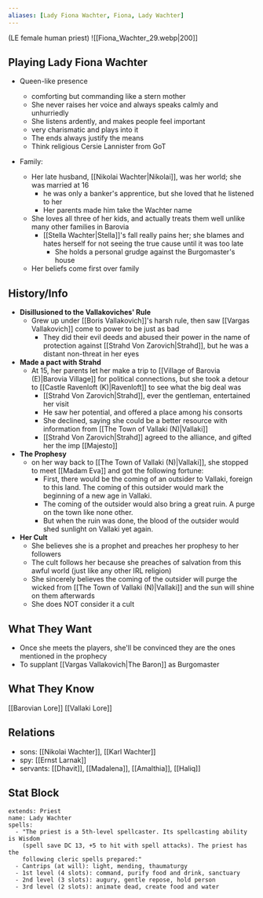 ```yaml
---
aliases: [Lady Fiona Wachter, Fiona, Lady Wachter]
---
```

(LE female human priest)
![[Fiona_Wachter_29.webp|200]]
## Playing Lady Fiona Wachter
- Queen-like presence
	- comforting but commanding like a stern mother
	- She never raises her voice and always speaks calmly and unhurriedly
	- She listens ardently, and makes people feel important
	- very charismatic and plays into it
	- The ends always justify the means
	- Think religious Cersie Lannister from GoT

- Family:
	- Her late husband, [[Nikolai Wachter|Nikolai]], was her world; she was married at 16
		- he was only a banker's apprentice, but she loved that he listened to her
		- Her parents made him take the Wachter name
	- She loves all three of her kids, and actually treats them well unlike many other families in Barovia
		- [[Stella Wachter|Stella]]'s fall really pains her; she blames and hates herself for not seeing the true cause until it was too late
			- She holds a personal grudge against the Burgomaster's house
	- Her beliefs come first over family

## History/Info
- **Disillusioned to the Vallakoviches' Rule**
	- Grew up under [[Boris Vallakovich]]'s harsh rule, then saw [[Vargas Vallakovich]] come to power to be just as bad
		- They did their evil deeds and abused their power in the name of protection against [[Strahd Von Zarovich|Strahd]], but he was a distant non-threat in her eyes
- **Made a pact with Strahd**
	- At 15, her parents let her make a trip to [[Village of Barovia (E)|Barovia Village]] for political connections, but she took a detour to [[Castle Ravenloft (K)|Ravenloft]] to see what the big deal was
		- [[Strahd Von Zarovich|Strahd]], ever the gentleman, entertained her visit
		- He saw her potential, and offered a place among his consorts
		- She declined, saying she could be a better resource with information from [[The Town of Vallaki (N)|Vallaki]]
		- [[Strahd Von Zarovich|Strahd]] agreed to the alliance, and gifted her the imp [[Majesto]]
- **The Prophesy**
	- on her way back to [[The Town of Vallaki (N)|Vallaki]], she stopped to meet [[Madam Eva]] and got the following fortune:
		- First, there would be the coming of an outsider to Vallaki, foreign to this land. The coming of this outsider would mark the beginning of a new age in Vallaki.
		- The coming of the outsider would also bring a great ruin. A purge on the town like none other.
		- But when the ruin was done, the blood of the outsider would shed sunlight on Vallaki yet again.
- **Her Cult**
	- She believes she is a prophet and preaches her prophesy to her followers
	- The cult follows her because she preaches of salvation from this awful world (just like any other IRL religion)
	- She sincerely believes the coming of the outsider will purge the wicked from [[The Town of Vallaki (N)|Vallaki]] and the sun will shine on them afterwards
	- She does NOT consider it a cult
 
## What They Want
- Once she meets the players, she'll be convinced they are the ones mentioned in the prophecy
- To supplant [[Vargas Vallakovich|The Baron]] as Burgomaster

## What They Know
[[Barovian Lore]]
[[Vallaki Lore]]

## Relations
- sons: [[Nikolai Wachter]], [[Karl Wachter]]
- spy: [[Ernst Larnak]]
- servants: [[Dhavit]], [[Madalena]], [[Amalthia]], [[Haliq]]

## Stat Block

```statblock
extends: Priest
name: Lady Wachter
spells:
  - "The priest is a 5th-level spellcaster. Its spellcasting ability is Wisdom
    (spell save DC 13, +5 to hit with spell attacks). The priest has the
    following cleric spells prepared:"
  - Cantrips (at will): light, mending, thaumaturgy
  - 1st level (4 slots): command, purify food and drink, sanctuary
  - 2nd level (3 slots): augury, gentle repose, hold person
  - 3rd level (2 slots): animate dead, create food and water
```

```dataviewjs
```
